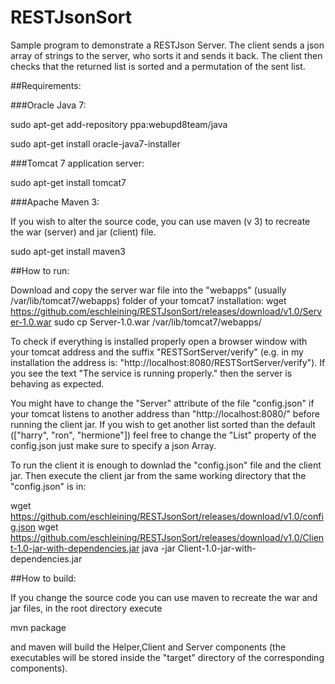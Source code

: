 # RESTJsonSort

Sample program to demonstrate a RESTJson Server. The client sends a json array of strings to the server, who sorts it and sends it back. The client then checks that the returned list is sorted and a permutation of the sent list.

##Requirements:

###Oracle Java 7:

sudo apt-get add-repository ppa:webupd8team/java

sudo apt-get install oracle-java7-installer

###Tomcat 7 application server:

sudo apt-get install tomcat7

###Apache Maven 3:

If you wish to alter the source code, you can use maven (v 3) to recreate the war (server) and jar (client) file.

sudo apt-get install maven3


##How to run:

Download and copy the server war file into the "webapps" (usually /var/lib/tomcat7/webapps) folder 
of your tomcat7 installation:
wget https://github.com/eschleining/RESTJsonSort/releases/download/v1.0/Server-1.0.war
sudo cp Server-1.0.war /var/lib/tomcat7/webapps/

To check if everything is installed properly open a browser window with your tomcat address and the suffix "RESTSortServer/verify" 
(e.g. in my installation the address is: "http://localhost:8080/RESTSortServer/verify"). If you see
the text "The service is running properly." then the server is behaving as expected.

You might have to change the "Server" attribute of the file "config.json" if your tomcat listens to another address than "http://localhost:8080/" before running the client jar. If you wish to get another list sorted than the default (["harry", "ron", "hermione"]) feel free to change the "List" property of the config.json just make sure to specify a json Array.

To run the client it is enough to downlad the "config.json" file and the client jar. Then execute the client jar from the same working directory that the "config.json" is in:

wget https://github.com/eschleining/RESTJsonSort/releases/download/v1.0/config.json
wget https://github.com/eschleining/RESTJsonSort/releases/download/v1.0/Client-1.0-jar-with-dependencies.jar
java -jar Client-1.0-jar-with-dependencies.jar

##How to build:

If you change the source code you can use maven to recreate the war and jar files, in the root directory execute

mvn package

and maven will build the Helper,Client and Server components (the executables will be stored inside the "target" directory of the corresponding components).
